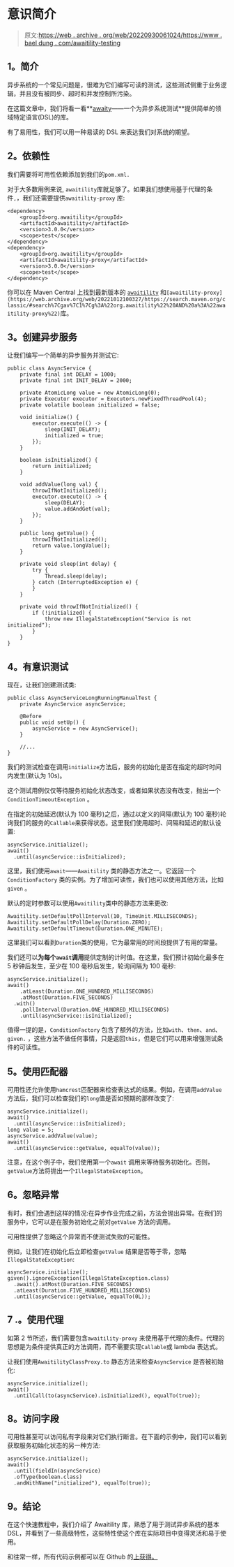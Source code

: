 # 意识简介

> 原文:[https://web . archive . org/web/20220930061024/https://www . bael dung . com/awaitility-testing](https://web.archive.org/web/20220930061024/https://www.baeldung.com/awaitility-testing)

## **1。简介**

异步系统的一个常见问题是，很难为它们编写可读的测试，这些测试侧重于业务逻辑，并且没有被同步、超时和并发控制所污染。

在这篇文章中，我们将看一看**[awaity](https://web.archive.org/web/20221012100327/http://www.awaitility.org/)——一个为异步系统测试**提供简单的领域特定语言(DSL)的库。

有了易用性，我们可以用一种易读的 DSL 来表达我们对系统的期望。

## **2。依赖性**

我们需要将可用性依赖添加到我们的`pom.xml.`

对于大多数用例来说, `awaitility`库就足够了。如果我们想使用基于代理的条件`,`，我们还需要提供`awaitility-proxy` 库:

```
<dependency>
    <groupId>org.awaitility</groupId>
    <artifactId>awaitility</artifactId>
    <version>3.0.0</version>
    <scope>test</scope>
</dependency>
<dependency>
    <groupId>org.awaitility</groupId>
    <artifactId>awaitility-proxy</artifactId>
    <version>3.0.0</version>
    <scope>test</scope>
</dependency>
```

你可以在 Maven Central 上找到最新版本的 [`awaitility`](https://web.archive.org/web/20221012100327/https://search.maven.org/classic/#search%7Cgav%7C1%7Cg%3A%22org.awaitility%22%20AND%20a%3A%22awaitility%22) 和`[awaitility-proxy](https://web.archive.org/web/20221012100327/https://search.maven.org/classic/#search%7Cgav%7C1%7Cg%3A%22org.awaitility%22%20AND%20a%3A%22awaitility-proxy%22)`库。

## **3。创建异步服务**

让我们编写一个简单的异步服务并测试它:

```
public class AsyncService {
    private final int DELAY = 1000;
    private final int INIT_DELAY = 2000;

    private AtomicLong value = new AtomicLong(0);
    private Executor executor = Executors.newFixedThreadPool(4);
    private volatile boolean initialized = false;

    void initialize() {
        executor.execute(() -> {
            sleep(INIT_DELAY);
            initialized = true;
        });
    }

    boolean isInitialized() {
        return initialized;
    }

    void addValue(long val) {
        throwIfNotInitialized();
        executor.execute(() -> {
            sleep(DELAY);
            value.addAndGet(val);
        });
    }

    public long getValue() {
        throwIfNotInitialized();
        return value.longValue();
    }

    private void sleep(int delay) {
        try {
            Thread.sleep(delay);
        } catch (InterruptedException e) {
        }
    }

    private void throwIfNotInitialized() {
        if (!initialized) {
            throw new IllegalStateException("Service is not initialized");
        }
    }
}
```

## **4。有意识测试**

现在，让我们创建测试类:

```
public class AsyncServiceLongRunningManualTest {
    private AsyncService asyncService;

    @Before
    public void setUp() {
        asyncService = new AsyncService();
    }

    //...
}
```

我们的测试检查在调用`initialize`方法后，服务的初始化是否在指定的超时时间内发生(默认为 10s)。

这个测试用例仅仅等待服务初始化状态改变，或者如果状态没有改变，抛出一个`ConditionTimeoutException` 。

在指定的初始延迟(默认为 100 毫秒)之后，通过以定义的间隔(默认为 100 毫秒)轮询我们的服务的`Callable`来获得状态。这里我们使用超时、间隔和延迟的默认设置:

```
asyncService.initialize();
await()
  .until(asyncService::isInitialized);
```

这里，我们使用`await`——`Awaitility` 类的静态方法之一。它返回一个`ConditionFactory` 类的实例。为了增加可读性，我们也可以使用其他方法，比如`given` 。

默认的定时参数可以使用`Awaitility`类中的静态方法来更改:

```
Awaitility.setDefaultPollInterval(10, TimeUnit.MILLISECONDS);
Awaitility.setDefaultPollDelay(Duration.ZERO);
Awaitility.setDefaultTimeout(Duration.ONE_MINUTE);
```

这里我们可以看到`Duration`类的使用，它为最常用的时间段提供了有用的常量。

我们还可以**为每个`await`调用**提供定制的计时值。在这里，我们预计初始化最多在 5 秒钟后发生，至少在 100 毫秒后发生，轮询间隔为 100 毫秒:

```
asyncService.initialize();
await()
    .atLeast(Duration.ONE_HUNDRED_MILLISECONDS)
    .atMost(Duration.FIVE_SECONDS)
  .with()
    .pollInterval(Duration.ONE_HUNDRED_MILLISECONDS)
    .until(asyncService::isInitialized);
```

值得一提的是，`ConditionFactory` 包含了额外的方法，比如`with`、`then`、`and`、`given.` ，这些方法不做任何事情，只是返回`this`，但是它们可以用来增强测试条件的可读性。

## **5。使用匹配器**

可用性还允许使用`hamcrest`匹配器来检查表达式的结果。例如，在调用`addValue`方法后，我们可以检查我们的`long`值是否如预期的那样改变了:

```
asyncService.initialize();
await()
  .until(asyncService::isInitialized);
long value = 5;
asyncService.addValue(value);
await()
  .until(asyncService::getValue, equalTo(value));
```

注意，在这个例子中，我们使用第一个`await` 调用来等待服务初始化。否则，`getValue`方法将抛出一个`IllegalStateException`。

## **6。忽略异常**

有时，我们会遇到这样的情况:在异步作业完成之前，方法会抛出异常。在我们的服务中，它可以是在服务初始化之前对`getValue` 方法的调用。

可用性提供了忽略这个异常而不使测试失败的可能性。

例如，让我们在初始化后立即检查`getValue` 结果是否等于零，忽略`IllegalStateException`:

```
asyncService.initialize();
given().ignoreException(IllegalStateException.class)
  .await().atMost(Duration.FIVE_SECONDS)
  .atLeast(Duration.FIVE_HUNDRED_MILLISECONDS)
  .until(asyncService::getValue, equalTo(0L));
```

## 7 .**。使用代理**

如第 2 节所述，我们需要包含`awaitility-proxy` 来使用基于代理的条件。代理的思想是为条件提供真正的方法调用，而不需要实现`Callable`或 lambda 表达式。

让我们使用`AwaitilityClassProxy.to` 静态方法来检查`AsyncService` 是否被初始化:

```
asyncService.initialize();
await()
  .untilCall(to(asyncService).isInitialized(), equalTo(true));
```

## **8。访问字段**

可用性甚至可以访问私有字段来对它们执行断言。在下面的示例中，我们可以看到获取服务初始化状态的另一种方法:

```
asyncService.initialize();
await()
  .until(fieldIn(asyncService)
  .ofType(boolean.class)
  .andWithName("initialized"), equalTo(true));
```

## **9。结论**

在这个快速教程中，我们介绍了 Awaitility 库，熟悉了用于测试异步系统的基本 DSL，并看到了一些高级特性，这些特性使这个库在实际项目中变得灵活和易于使用。

和往常一样，所有代码示例都可以在 Github 的[上获得。](https://web.archive.org/web/20221012100327/https://github.com/eugenp/tutorials/tree/master/libraries-testing)